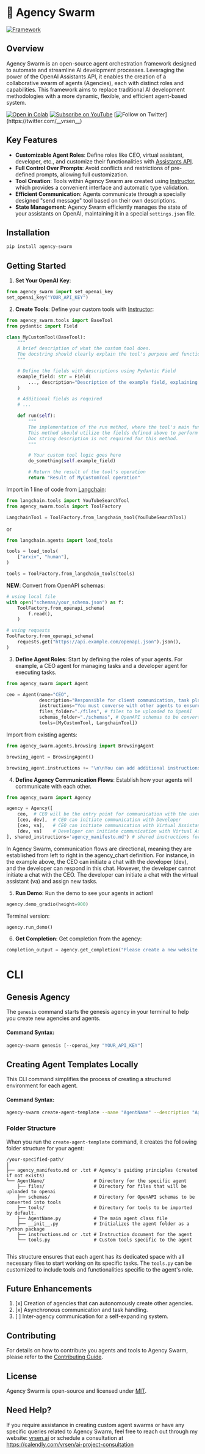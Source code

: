 # 🐝 Agency Swarm

[![Framework](https://firebasestorage.googleapis.com/v0/b/vrsen-ai/o/public%2Fyoutube%2FFramework.png?alt=media&token=ae76687f-0347-4e0c-8342-4c5d31e3f050)](https://youtu.be/M5Pa0pLgyYU?si=f-cQV8FoiGd98uuk)

## Overview

Agency Swarm is an open-source agent orchestration framework designed to automate and streamline AI development processes. Leveraging the power of the OpenAI Assistants API, it enables the creation of a collaborative swarm of agents (Agencies), each with distinct roles and capabilities. This framework aims to replace traditional AI development methodologies with a more dynamic, flexible, and efficient agent-based system.

[![Open in Colab](https://colab.research.google.com/assets/colab-badge.svg)](https://colab.research.google.com/drive/1qGVyK-vIoxZD0dMrMVqCxCsgL1euMLKj)
[![Subscribe on YouTube](https://img.shields.io/youtube/channel/subscribers/UCSv4qL8vmoSH7GaPjuqRiCQ
)](https://youtube.com/@vrsen/)
[![Follow on Twitter](https://img.shields.io/twitter/follow/__vrsen__.svg?style=social&label=Follow%20%40__vrsen__)](https://twitter.com/__vrsen__)

## Key Features

- **Customizable Agent Roles**: Define roles like CEO, virtual assistant, developer, etc., and customize their functionalities with [Assistants API](https://platform.openai.com/docs/assistants/overview).
- **Full Control Over Prompts**: Avoid conflicts and restrictions of pre-defined prompts, allowing full customization.
- **Tool Creation**: Tools within Agency Swarm are created using [Instructor](https://github.com/jxnl/instructor), which provides a convenient interface and automatic type validation. 
- **Efficient Communication**: Agents communicate through a specially designed "send message" tool based on their own descriptions.
- **State Management**: Agency Swarm efficiently manages the state of your assistants on OpenAI, maintaining it in a special `settings.json` file.

## Installation

```bash
pip install agency-swarm
```

## Getting Started


1. **Set Your OpenAI Key**:

```python
from agency_swarm import set_openai_key
set_openai_key("YOUR_API_KEY")
```

2. **Create Tools**:
Define your custom tools with [Instructor](https://github.com/jxnl/instructor):
```python
from agency_swarm.tools import BaseTool
from pydantic import Field

class MyCustomTool(BaseTool):
    """
    A brief description of what the custom tool does. 
    The docstring should clearly explain the tool's purpose and functionality.
    """

    # Define the fields with descriptions using Pydantic Field
    example_field: str = Field(
        ..., description="Description of the example field, explaining its purpose and usage."
    )

    # Additional fields as required
    # ...

    def run(self):
        """
        The implementation of the run method, where the tool's main functionality is executed.
        This method should utilize the fields defined above to perform its task.
        Doc string description is not required for this method.
        """

        # Your custom tool logic goes here
        do_something(self.example_field)

        # Return the result of the tool's operation
        return "Result of MyCustomTool operation"
```
Import in 1 line of code from [Langchain](https://python.langchain.com/docs/integrations/tools):

```python
from langchain.tools import YouTubeSearchTool
from agency_swarm.tools import ToolFactory

LangchainTool = ToolFactory.from_langchain_tool(YouTubeSearchTool)
```

or

```python
from langchain.agents import load_tools

tools = load_tools(
    ["arxiv", "human"],
)

tools = ToolFactory.from_langchain_tools(tools)
```

**NEW**: Convert from OpenAPI schemas:

```python
# using local file
with open("schemas/your_schema.json") as f:
    ToolFactory.from_openapi_schema(
        f.read(),
    )

# using requests
ToolFactory.from_openapi_schema(
    requests.get("https://api.example.com/openapi.json").json(),
)
```


3. **Define Agent Roles**: Start by defining the roles of your agents. For example, a CEO agent for managing tasks and a developer agent for executing tasks.

```python
from agency_swarm import Agent

ceo = Agent(name="CEO",
            description="Responsible for client communication, task planning and management.",
            instructions="You must converse with other agents to ensure complete task execution.", # can be a file like ./instructions.md
            files_folder="./files", # files to be uploaded to OpenAI
            schemas_folder="./schemas", # OpenAPI schemas to be converted into tools
            tools=[MyCustomTool, LangchainTool])
```

Import from existing agents:

```python
from agency_swarm.agents.browsing import BrowsingAgent

browsing_agent = BrowsingAgent()

browsing_agent.instructions += "\n\nYou can add additional instructions here."
```



4. **Define Agency Communication Flows**: 
Establish how your agents will communicate with each other.

```python
from agency_swarm import Agency

agency = Agency([
    ceo,  # CEO will be the entry point for communication with the user
    [ceo, dev],  # CEO can initiate communication with Developer
    [ceo, va],   # CEO can initiate communication with Virtual Assistant
    [dev, va]    # Developer can initiate communication with Virtual Assistant
], shared_instructions='agency_manifesto.md') # shared instructions for all agents
```

 In Agency Swarm, communication flows are directional, meaning they are established from left to right in the agency_chart definition. For instance, in the example above, the CEO can initiate a chat with the developer (dev), and the developer can respond in this chat. However, the developer cannot initiate a chat with the CEO. The developer can initiate a chat with the virtual assistant (va) and assign new tasks.

5. **Run Demo**: 
Run the demo to see your agents in action!

```python
agency.demo_gradio(height=900)
```

Terminal version:

```python
agency.run_demo()
```

6. **Get Completion**:
Get completion from the agency:

```python
completion_output = agency.get_completion("Please create a new website for our client.", yield_messages=False)
```

# CLI

## Genesis Agency

The `genesis` command starts the genesis agency in your terminal to help you create new agencies and agents.

#### **Command Syntax:**

```bash
agency-swarm genesis [--openai_key "YOUR_API_KEY"]
```

## Creating Agent Templates Locally

This CLI command simplifies the process of creating a structured environment for each agent.

#### **Command Syntax:**

```bash
agency-swarm create-agent-template --name "AgentName" --description "Agent Description" [--path "/path/to/directory"] [--use_txt]
```

### Folder Structure

When you run the `create-agent-template` command, it creates the following folder structure for your agent:

```
/your-specified-path/
│
├── agency_manifesto.md or .txt # Agency's guiding principles (created if not exists)
└── AgentName/                  # Directory for the specific agent
    ├── files/                  # Directory for files that will be uploaded to openai
    ├── schemas/                # Directory for OpenAPI schemas to be converted into tools
    ├── tools/                  # Directory for tools to be imported by default. 
    ├── AgentName.py            # The main agent class file
    ├── __init__.py             # Initializes the agent folder as a Python package
    ├── instructions.md or .txt # Instruction document for the agent
    └── tools.py                # Custom tools specific to the agent
    
```

This structure ensures that each agent has its dedicated space with all necessary files to start working on its specific tasks. The `tools.py` can be customized to include tools and functionalities specific to the agent's role.

## Future Enhancements

1. [x] Creation of agencies that can autonomously create other agencies.
2. [x] Asynchronous communication and task handling.
3. [ ] Inter-agency communication for a self-expanding system.

## Contributing

For details on how to contribute you agents and tools to Agency Swarm, please refer to the [Contributing Guide](CONTRIBUTING.md).

## License

Agency Swarm is open-source and licensed under [MIT](https://opensource.org/licenses/MIT).



## Need Help?

If you require assistance in creating custom agent swarms or have any specific queries related to Agency Swarm, feel free to reach out through my website: [vrsen.ai](https://vrsen.ai) or schedule a consultation at https://calendly.com/vrsen/ai-project-consultation
